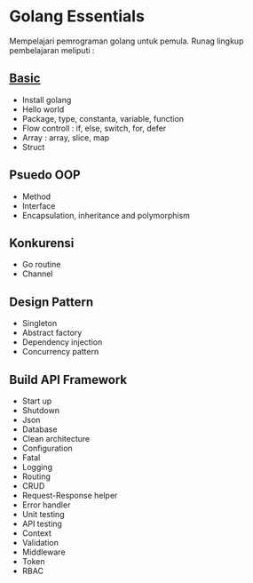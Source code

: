 # Golang Essentials
Mempelajari pemrograman golang untuk pemula. Runag lingkup pembelajaran meliputi :

## [Basic](https://github.com/jacky-htg/golang-essentials/blob/master/basic.md)
- Install golang
- Hello world
- Package, type, constanta, variable, function
- Flow controll : if, else, switch, for, defer
- Array : array, slice, map
- Struct

## Psuedo OOP
- Method
- Interface
- Encapsulation, inheritance and polymorphism

## Konkurensi
- Go routine
- Channel

## Design Pattern
- Singleton
- Abstract factory
- Dependency injection
- Concurrency pattern

## Build API Framework
- Start up
- Shutdown
- Json
- Database
- Clean architecture
- Configuration
- Fatal
- Logging
- Routing
- CRUD
- Request-Response helper
- Error handler
- Unit testing
- API testing
- Context
- Validation
- Middleware
- Token
- RBAC
